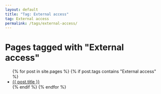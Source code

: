 ```yaml
---
layout: default
title: "Tag: External access"
tag: External access
permalink: /tags/external-access/
---
```

<h1>Pages tagged with "External access"</h1>
<ul>
{% for post in site.pages %}
  {% if post.tags contains "External access" %}
  <li><a href="{{ post.url }}">{{ post.title }}</a></li>
  {% endif %}
{% endfor %}
</ul>
